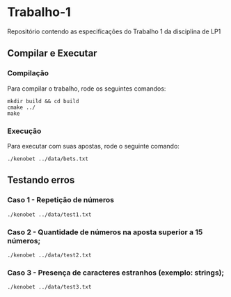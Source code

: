 # Trabalho-1
Repositório contendo as especificações do Trabalho 1 da disciplina de LP1

## Compilar e Executar
### Compilação
Para compilar o trabalho, rode os seguintes comandos:
```
mkdir build && cd build
cmake ../
make
```
### Execução
Para executar com suas apostas, rode o seguinte comando:
```
./kenobet ../data/bets.txt
```

## Testando erros
### Caso 1 - Repetição de números
```
./kenobet ../data/test1.txt
```
### Caso 2 - Quantidade de números na aposta superior a 15 números;
```
./kenobet ../data/test2.txt
```
### Caso 3 - Presença de caracteres estranhos (exemplo: strings);
```
./kenobet ../data/test3.txt
```
